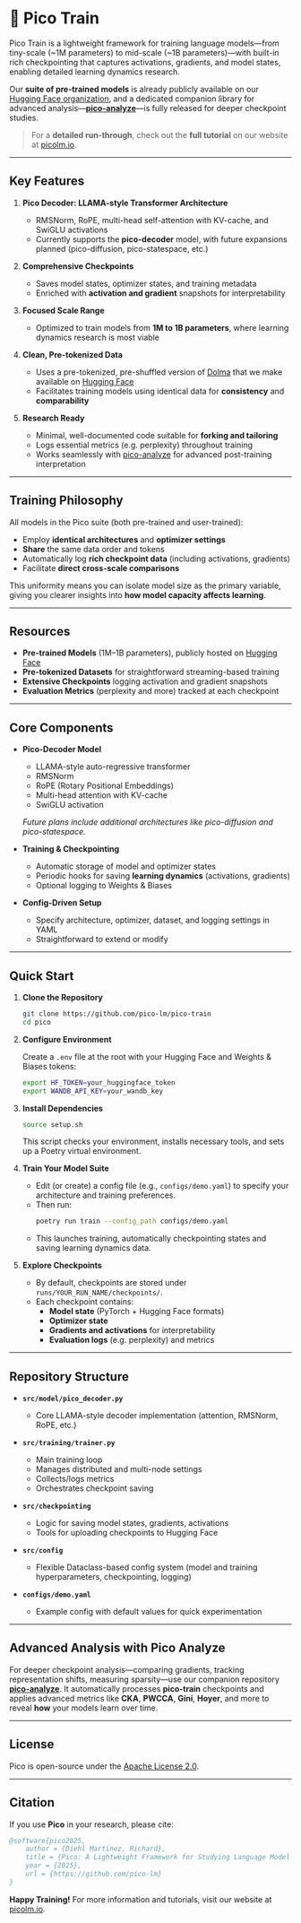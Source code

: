 # 🚀 **Pico Train**

Pico Train is a lightweight framework for training language models—from tiny-scale (~1M parameters) to mid-scale (~1B parameters)—with built-in rich checkpointing that captures activations, gradients, and model states, enabling detailed learning dynamics research.

Our **suite of pre-trained models** is already publicly available on our [Hugging Face organization](https://huggingface.co/pico-lm), and a dedicated companion library for advanced analysis—[**pico-analyze**](https://github.com/pico-lm/pico-analyze)—is fully released for deeper checkpoint studies.

> For a **detailed run-through**, check out the **full tutorial** on our website at [picolm.io](https://picolm.io).

---

## **Key Features**

1. **Pico Decoder: LLAMA-style Transformer Architecture**  
   - RMSNorm, RoPE, multi-head self-attention with KV-cache, and SwiGLU activations  
   - Currently supports the **pico-decoder** model, with future expansions planned (pico-diffusion, pico-statespace, etc.)

2. **Comprehensive Checkpoints**  
   - Saves model states, optimizer states, and training metadata  
   - Enriched with **activation and gradient** snapshots for interpretability  

3. **Focused Scale Range**  
   - Optimized to train models from **1M to 1B parameters**, where learning dynamics research is most viable  

4. **Clean, Pre-tokenized Data**
   - Uses a pre-tokenized, pre-shuffled version of [Dolma](https://allenai.org/dolma) that we make available on [Hugging Face](https://huggingface.co/datasets/pico-lm/pretokenized-dolma)  
   - Facilitates training models using identical data for **consistency** and **comparability**

6. **Research Ready**  
   - Minimal, well-documented code suitable for **forking and tailoring**  
   - Logs essential metrics (e.g. perplexity) throughout training  
   - Works seamlessly with [pico-analyze](https://github.com/pico-lm/pico-analyze) for advanced post-training interpretation

---

## **Training Philosophy**

All models in the Pico suite (both pre-trained and user-trained):

- Employ **identical architectures** and **optimizer settings**  
- **Share** the same data order and tokens  
- Automatically log **rich checkpoint data** (including activations, gradients)  
- Facilitate **direct cross-scale comparisons**

This uniformity means you can isolate model size as the primary variable, giving you clearer insights into **how model capacity affects learning**.

---

## **Resources**

- **Pre-trained Models** (1M–1B parameters), publicly hosted on [Hugging Face](https://huggingface.co/pico-lm)
- **Pre-tokenized Datasets** for straightforward streaming-based training  
- **Extensive Checkpoints** logging activation and gradient snapshots  
- **Evaluation Metrics** (perplexity and more) tracked at each checkpoint

---

## **Core Components**

- **Pico-Decoder Model**  
  - LLAMA-style auto-regressive transformer  
  - RMSNorm  
  - RoPE (Rotary Positional Embeddings)  
  - Multi-head attention with KV-cache  
  - SwiGLU activation  
  
  *Future plans include additional architectures like pico-diffusion and pico-statespace.*

- **Training & Checkpointing**  
  - Automatic storage of model and optimizer states  
  - Periodic hooks for saving **learning dynamics** (activations, gradients)  
  - Optional logging to Weights & Biases

- **Config-Driven Setup**  
  - Specify architecture, optimizer, dataset, and logging settings in YAML  
  - Straightforward to extend or modify

---

## **Quick Start**

1. **Clone the Repository**

   ```bash
   git clone https://github.com/pico-lm/pico-train
   cd pico
   ```

2. **Configure Environment**

   Create a `.env` file at the root with your Hugging Face and Weights & Biases tokens:
   ```bash
   export HF_TOKEN=your_huggingface_token
   export WANDB_API_KEY=your_wandb_key
   ```

3. **Install Dependencies**

   ```bash
   source setup.sh
   ```
   This script checks your environment, installs necessary tools, and sets up a Poetry virtual environment.

4. **Train Your Model Suite**

   - Edit (or create) a config file (e.g., `configs/demo.yaml`) to specify your architecture and training preferences.
   - Then run:
     ```bash
     poetry run train --config_path configs/demo.yaml
     ```
   - This launches training, automatically checkpointing states and saving learning dynamics data.

5. **Explore Checkpoints**
   - By default, checkpoints are stored under `runs/YOUR_RUN_NAME/checkpoints/`.
   - Each checkpoint contains:
     - **Model state** (PyTorch + Hugging Face formats)
     - **Optimizer state**
     - **Gradients and activations** for interpretability
     - **Evaluation logs** (e.g. perplexity) and metrics

---

## **Repository Structure**

- **`src/model/pico_decoder.py`**  
  - Core LLAMA-style decoder implementation (attention, RMSNorm, RoPE, etc.)

- **`src/training/trainer.py`**  
  - Main training loop  
  - Manages distributed and multi-node settings  
  - Collects/logs metrics  
  - Orchestrates checkpoint saving

- **`src/checkpointing`**  
  - Logic for saving model states, gradients, activations  
  - Tools for uploading checkpoints to Hugging Face

- **`src/config`**  
  - Flexible Dataclass-based config system (model and training hyperparameters, checkpointing, logging)

- **`configs/demo.yaml`**  
  - Example config with default values for quick experimentation

---

## **Advanced Analysis with Pico Analyze**

For deeper checkpoint analysis—comparing gradients, tracking representation shifts, measuring sparsity—use our companion repository [**pico-analyze**](https://github.com/pico-lm/pico-analyze). It automatically processes **pico-train** checkpoints and applies advanced metrics like **CKA**, **PWCCA**, **Gini**, **Hoyer**, and more to reveal **how** your models learn over time.

---

## **License**

Pico is open-source under the [Apache License 2.0](LICENSE).

---

## **Citation**

If you use **Pico** in your research, please cite:

```bibtex
@software{pico2025,
    author = {Diehl Martinez, Richard},
    title = {Pico: A Lightweight Framework for Studying Language Model Learning Dynamics},
    year = {2025},
    url = {https://github.com/pico-lm}
}
```

**Happy Training!** For more information and tutorials, visit our website at [picolm.io](https://picolm.io).
```
